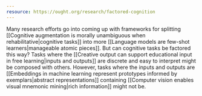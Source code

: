 ```yaml
---
resource: https://ought.org/research/factored-cognition
---
```


Many research efforts go into coming up with frameworks for splitting [[Cognitive augmentation is morally unambiguous when rehabilitative|cognitive tasks]] into more [[Language models are few-shot learners|manageable atomic pieces]]. But can cognitive tasks be factored this way? Tasks where the [[Creative output can support educational input in free learning|inputs and outputs]] are discrete and easy to interpret might be composed with others. However, tasks where the inputs and outputs are [[Embeddings in machine learning represent prototypes informed by exemplars|abstract representations]] containing [[Computer vision enables visual mnemonic mining|rich information]] might not be.